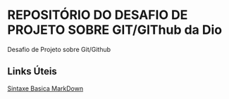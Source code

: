 # REPOSITÓRIO DO DESAFIO DE PROJETO SOBRE GIT/GIThub da Dio
Desafio de Projeto sobre Git/Github

## Links Úteis
[Sintaxe Basica MarkDown](https://www.markdownguide.org/)

